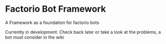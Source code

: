 # Factorio Bot Framework
A Framework as a foundation for factorio bots

Currently in development. Check back later or take a look at the problems, a bot must consider in the wiki
